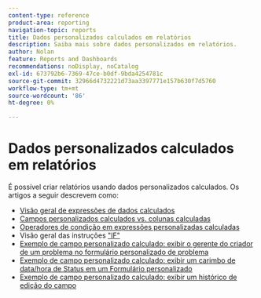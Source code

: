 ```yaml
---
content-type: reference
product-area: reporting
navigation-topic: reports
title: Dados personalizados calculados em relatórios
description: Saiba mais sobre dados personalizados em relatórios.
author: Nolan
feature: Reports and Dashboards
recommendations: noDisplay, noCatalog
exl-id: 673792b6-7369-47ce-b0df-9bda4254781c
source-git-commit: 32966d4732221d73aa3397771e157b630f7d5760
workflow-type: tm+mt
source-wordcount: '86'
ht-degree: 0%

---
```


# Dados personalizados calculados em relatórios

É possível criar relatórios usando dados personalizados calculados. Os artigos a seguir descrevem como:

* [Visão geral de expressões de dados calculados](../../../reports-and-dashboards/reports/calc-cstm-data-reports/calculated-data-expressions.md)
* [Campos personalizados calculados vs. colunas calculadas](../../../reports-and-dashboards/reports/calc-cstm-data-reports/calculated-custom-fields-calculated-columns.md)
* [Operadores de condição em expressões personalizadas calculadas](../../../reports-and-dashboards/reports/calc-cstm-data-reports/condition-operators-calculated-custom-expressions.md)
* Visão geral das instruções [&quot;IF&quot;](../../../reports-and-dashboards/reports/calc-cstm-data-reports/if-statements-overview.md)
* [Exemplo de campo personalizado calculado: exibir o gerente do criador de um problema no formulário personalizado de problema](../../../reports-and-dashboards/reports/calc-cstm-data-reports/custom-field-manager-issue-creator-on-issue-form.md)
* [Exemplo de campo personalizado calculado: exibir um carimbo de data/hora de Status em um Formulário personalizado](../../../reports-and-dashboards/reports/calc-cstm-data-reports/example-status-timestamp-in-calculated-field.md)
* [Exemplo de campo personalizado calculado: exibir um histórico de edição do campo](../../../reports-and-dashboards/reports/calc-cstm-data-reports/calculated-field-example-edit-history-of-another-field.md)
  <!--outdated: * [Basic Report Creation Program for the new Workfront experience](https://one.workfront.com/s/basic-report-creation-program)-->

